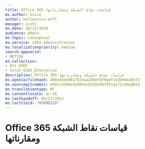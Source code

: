 ```yaml
---
title: Office 365 قياسات نقاط الشبكة ومقارناتها
ms.author: kvice
author: kelleyvice-msft
manager: scotv
ms.date: 10/22/2019
audience: Admin
ms.topic: conceptual
ms.service: o365-administration
ms.localizationpriority: medium
search.appverid:
- MET150
ms.collection:
- Ent_O365
- Strat_O365_Enterprise
description: Office 365 قياسات نقاط الشبكة ومقارناتها
ms.openlocfilehash: 408e34eb0617614aa268ef479aef1e3b04ea9373
ms.sourcegitcommit: e50c13d9be3ed05ecb156d497551acf2c9da9015
ms.translationtype: MT
ms.contentlocale: ar-SA
ms.lasthandoff: 04/27/2022
ms.locfileid: "65090220"
---
```

# <a name="office-365-network-score-benchmarks-and-comparisons"></a>Office 365 قياسات نقاط الشبكة ومقارناتها
